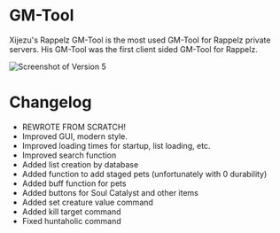 # GM-Tool
Xijezu's Rappelz GM-Tool is the most used GM-Tool for Rappelz private servers.
His GM-Tool was the first client sided GM-Tool for Rappelz.

![Screenshot of Version 5](https://i.xijezu.com/aNCO4.png)

# Changelog
- REWROTE FROM SCRATCH!
- Improved GUI, modern style.
- Improved loading times for startup, list loading, etc.
- Improved search function
- Added list creation by database
- Added function to add staged pets (unfortunately with 0 durability)
- Added buff function for pets
- Added buttons for Soul Catalyst and other items
- Added set creature value command
- Added kill target command
- Fixed huntaholic command 

